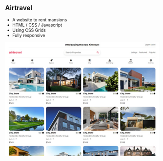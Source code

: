 ## Airtravel
- A website to rent mansions
- HTML / CSS / Javascript
- Using CSS Grids
- Fully responsive

![Print](./print.jpg)